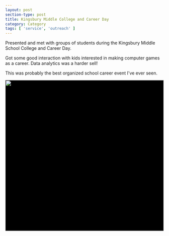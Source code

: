```yaml
---
layout: post
section-type: post
title: Kingsbury Middle College and Career Day
category: Category
tags: [ 'service', 'outreach' ]
---
```

Presented and met with groups of students during the Kingsbury Middle School College and Career Day. 

Got some good interaction with kids interested in making computer games as a career. Data analytics was a harder sell!

This was probably the best organized school career event I've ever seen.

<div style="width:100%;height:480px;background-color:black;text-align:center;">
  <a href="https://lh3.googleusercontent.com/q7h9lQjIaa4h0MEFZ90SoR_VQv-xqwaDyERIkE3JwzbCQvS8UgXbPYCnuuYlCrNRvQZ89g_QqR0o7xOWBbR_2nyERJw16uF7_psq3sRRg3Sbo1Fg_cCS8dKVt-Ybgt0Z9GwsiSVA5zY=w1920-h1080" target="_blank">
    <img style="height:100%;border:0;" src="https://lh3.googleusercontent.com/q7h9lQjIaa4h0MEFZ90SoR_VQv-xqwaDyERIkE3JwzbCQvS8UgXbPYCnuuYlCrNRvQZ89g_QqR0o7xOWBbR_2nyERJw16uF7_psq3sRRg3Sbo1Fg_cCS8dKVt-Ybgt0Z9GwsiSVA5zY=h480" />
  </a>
</div>

